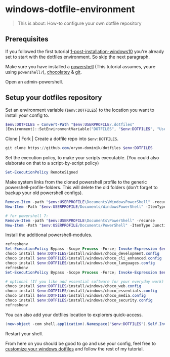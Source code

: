 # windows-dotfile-environment

> This is about: How-to configure your own dotfile repository

## Prerequisites

If you followed the first tutorial [1-post-installation-windows10](1-post-installation-windows10.md) you're
already set to start with the dotfiles environment. So skip the next paragraph.

Make sure you have installed a [powershell](https://github.com/PowerShell/PowerShell#get-powershell) (This tutorial assumes, youre using `powershell7`), [chocolatey](https://chocolatey.org/) & [git](https://git-scm.com/).

Open an admin-powershell.

## Setup your dotfiles repository

Set an environment variable (`$env:DOTFILES`) to the location you want to install your config to. 

```powershell
$env:DOTFILES = Convert-Path "$env:USERPROFILE/.dotfiles"
[Environment]::SetEnvironmentVariable("DOTFILES", "$env:DOTFILES", "User")
```

Clone | Fork | Create a dotfile repo into `$env:DOTFILES`.

```powershell
git clone https://github.com/oryon-dominik/dotfiles $env:DOTFILES
```

Set the execution policy, to make your scripts executable. (You could also
elaborate on that to a script-by-script policy)
```powershell
Set-ExecutionPolicy RemoteSigned
```

Make system links from the cloned powershell profile to the generic powershell-profile-folders.
This will delete the old folders (don't forget to backup your old powershell configs).

```powershell
Remove-Item -path "$env:USERPROFILE\Documents\WindowsPowerShell" -recurse
New-Item -Path "$env:USERPROFILE/Documents/WindowsPowerShell" -ItemType Junction -Value "$env:DOTFILES/common/powershell"

# for powershell 7:
Remove-Item -path "$env:USERPROFILE\Documents\PowerShell" -recurse
New-Item -Path "$env:USERPROFILE/Documents/PowerShell" -ItemType Junction -Value "$env:DOTFILES/common/powershell"
```

Install the additional powershell-modules. 

```powershell
refreshenv
Set-ExecutionPolicy Bypass -Scope Process -Force; Invoke-Expression $env:DOTFILES/install/windows/InstallAdditionalPowershellModules.ps1
choco install $env:DOTFILES/install/windows/choco_development.config
choco install $env:DOTFILES/install/windows/choco_cli_enhanced.config
choco install $env:DOTFILES/install/windows/choco_languages.config
refreshenv
Set-ExecutionPolicy Bypass -Scope Process -Force; Invoke-Expression $env:DOTFILES/install/windows/InstallModernUnixForWindows.ps1

# optional (If you like add essential software for your everyday work)
choco install $env:DOTFILES/install/windows/choco_web.config
choco install $env:DOTFILES/install/windows/choco_essentials.config
choco install $env:DOTFILES/install/windows/choco_media.config
choco install $env:DOTFILES/install/windows/choco_security.config
refreshenv
```


You can also add your dotfiles location to explorers quick-access.

```powershell
(new-object -com shell.application).Namespace("$env:DOTFILES").Self.InvokeVerb("pintohome")
```

Restart your shell.

From here on you should be good to go and use your config, feel free to [customize your windows dotfiles](3-customize-windows-dotfiles.md)
and follow the rest of my tutorial.
